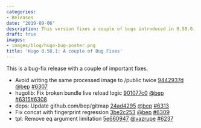 ```yaml
---
categories:
- Releases
date: "2019-09-06"
description: This version fixes a couple of bugs introduced in 0.58.0.
draft: true
images:
- images/blog/hugo-bug-poster.png
title: 'Hugo 0.58.1: A couple of Bug Fixes'
---
```


	

This is a bug-fix release with a couple of important fixes.

* Avoid writing the same processed image to /public twice [9442937d](https://github.com/gohugoio/hugo/commit/9442937d82005b369780edcc557e0d15d6bf0bad) [@bep](https://github.com/bep) [#6307](https://github.com/gohugoio/hugo/issues/6307)
* hugolib: Fix broken bundle live reload logic [901077c0](https://github.com/gohugoio/hugo/commit/901077c0364eaf3fe4f997c3026aa18cfc7781ed) [@bep](https://github.com/bep) [#6315](https://github.com/gohugoio/hugo/issues/6315)[#6308](https://github.com/gohugoio/hugo/issues/6308)
* deps: Update github.com/bep/gitmap [24ad4295](https://github.com/gohugoio/hugo/commit/24ad4295718341dcae12b72bf52fef312d1036ed) [@bep](https://github.com/bep) [#6313](https://github.com/gohugoio/hugo/issues/6313)
* Fix concat with fingerprint regression [3be2c253](https://github.com/gohugoio/hugo/commit/3be2c25351b421a26ee1ff2a38cbab00280c0583) [@bep](https://github.com/bep) [#6309](https://github.com/gohugoio/hugo/issues/6309)
* tpl: Remove eq argument limitation [5e660947](https://github.com/gohugoio/hugo/commit/5e660947757023434dd7a1ec8b8239c0577fd501) [@vazrupe](https://github.com/vazrupe) [#6237](https://github.com/gohugoio/hugo/issues/6237)



